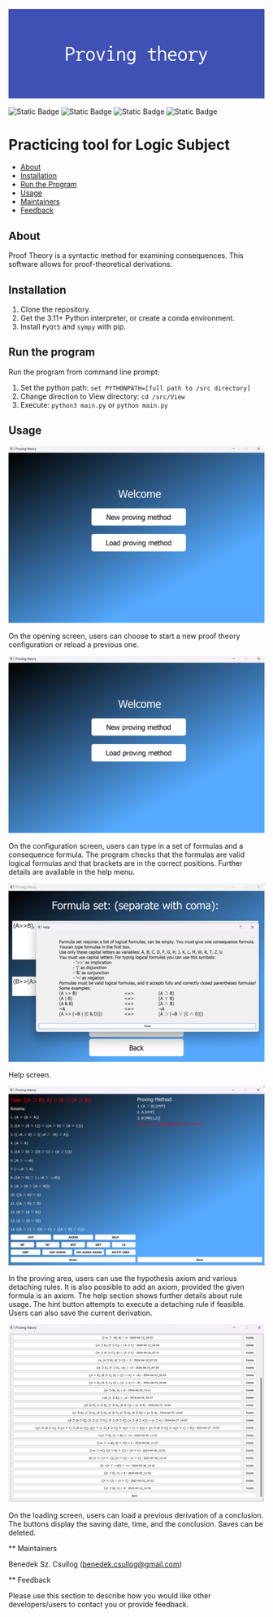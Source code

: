![](/img/Proving_theory.png)

<img alt="Static Badge" src="https://img.shields.io/badge/Downloads%20-%20822KB%20-%20lightblue">
<img alt="Static Badge" src="https://img.shields.io/badge/Python-%20v3.11%2B%20-%20blue">
<img alt="Static Badge" src="https://img.shields.io/badge/Packages-%20PyQt5%2B%20-%20red">
<img alt="Static Badge" src="https://img.shields.io/badge/Packages-%20sympy%20-%20lime">

# Practicing tool for Logic Subject

* [About](#about)
* [Installation](#installation)
* [Run the Program](#run-the-program)
* [Usage](#usage)
* [Maintainers](#maintainers)
* [Feedback](#feedback)

## About

Proof Theory is a syntactic method for examining consequences. This software allows for proof-theoretical derivations.

## Installation

1. Clone the repository.
2. Get the 3.11+ Python interpreter, or create a conda environment.
3. Install `PyQt5` and `sympy` with pip.

## Run the program

Run the program from command line prompt:
1. Set the python path: `set PYTHONPATH=[full path to /src directory]`
2. Change direction to View directory: `cd /src/View`
3. Execute: `python3 main.py` or `python main.py`

## Usage

![](/img/welcome_screen.png)

On the opening screen, users can choose to start a new proof theory configuration or reload a previous one.

![](/img/welcome_screen.png)

On the configuration screen, users can type in a set of formulas and a consequence formula. The program checks that the formulas are valid logical formulas and that brackets are in the correct positions. Further details are available in the help menu.

![](/img/help.png)

Help screen.

![](/img/proof_theory_screen.png)

In the proving area, users can use the hypothesis axiom and various detaching rules. It is also possible to add an axiom, provided the given formula is an axiom. The help section shows further details about rule usage. The hint button attempts to execute a detaching rule if feasible. Users can also save the current derivation.

![](/img/loading_screen.png)

On the loading screen, users can load a previous derivation of a conclusion. The buttons display the saving date, time, and the conclusion. Saves can be deleted.

** Maintainers

Benedek Sz. Csullog (benedek.csullog@gmail.com)

** Feedback

Please use this section to describe how you would like other developers/users to contact you or provide feedback.